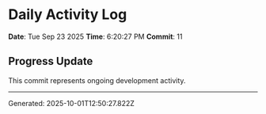 # Daily Activity Log

**Date**: Tue Sep 23 2025
**Time**: 6:20:27 PM
**Commit**: 11

## Progress Update

This commit represents ongoing development activity.

---
Generated: 2025-10-01T12:50:27.822Z
